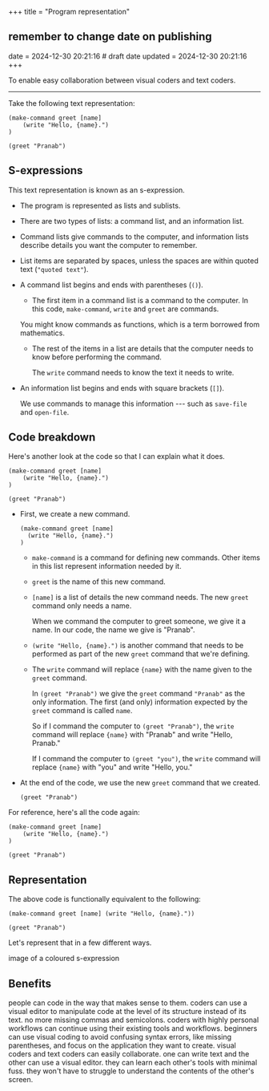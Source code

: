 +++
title = "Program representation"
## remember to change date on publishing
date = 2024-12-30 20:21:16 # draft date
updated = 2024-12-30 20:21:16
+++

To enable easy collaboration between visual coders and text coders.

---

Take the following text representation:

```
(make-command greet [name]
	(write "Hello, {name}.")
)

(greet "Pranab")
```

## S-expressions

This text representation is known as an s-expression.

- The program is represented as lists and sublists.

- There are two types of lists:
a command list, and an information list.

- Command lists give commands to the computer,
and information lists describe
details you want the computer to remember.

- List items are separated by spaces,
unless the spaces are within quoted text (`"quoted text"`).

- A command list begins and ends with parentheses (`()`).

	- The first item in a command list is a command to the computer.
	In this code, `make-command`, `write` and `greet` are commands.
	
	You might know commands as functions,
	which is a term borrowed from mathematics.

	- The rest of the items in a list are details
	that the computer needs to know
	before performing the command.
	
	  The `write` command needs to know
	  the text it needs to write.

- An information list begins and ends with square brackets (`[]`).

  We use commands to manage this information ---
  such as `save-file` and `open-file`.

## Code breakdown

Here's another look at the code
so that I can explain what it does.

```
(make-command greet [name]
	(write "Hello, {name}.")
)

(greet "Pranab")
```

- First, we create a new command.

  ```
  (make-command greet [name]
  	(write "Hello, {name}.")
  )
  ```

  - `make-command` is a command for defining new commands.
  Other items in this list represent information needed by it.

  - `greet` is the name of this new command.

  - `[name]` is a list of details the new command needs.
  The new `greet` command only needs a name.

    When we command the computer to greet someone,
    we give it a name.
    In our code, the name we give is "Pranab".

  - `(write "Hello, {name}.")` is another command
  that needs to be performed as part of
  the new `greet` command that we're defining.

  - The `write` command will replace `{name}`
  with the name given to the `greet` command.

    In `(greet "Pranab")` we give the `greet` command
    `"Pranab"` as the only information.
    The first (and only) information expected
    by the `greet` command is called `name`.

    So if I command the computer to `(greet "Pranab")`,
    the `write` command will replace `{name}` with "Pranab"
    and write "Hello, Pranab."

    If I command the computer to `(greet "you")`,
    the `write` command will replace `{name}` with "you"
    and write "Hello, you."

- At the end of the code,
we use the new `greet` command that we created.

  ```
  (greet "Pranab")
  ```

For reference, here's all the code again:

```
(make-command greet [name]
	(write "Hello, {name}.")
)

(greet "Pranab")
```

## Representation

The above code is functionally equivalent to the following:

```
(make-command greet [name] (write "Hello, {name}."))

(greet "Pranab")
```

Let's represent that in a few different ways.

image of a coloured s-expression

## Benefits

people can code in the way that makes sense to them.
coders can use a visual editor to manipulate code
at the level of its structure instead of its text.
no more missing commas and semicolons.
coders with highly personal workflows
can continue using their existing tools and workflows.
beginners can use visual coding to avoid confusing syntax errors,
like missing parentheses,
and focus on the application they want to create.
visual coders and text coders can easily collaborate.
one can write text and the other can use a visual editor.
they can learn each other's tools with minimal fuss.
they won't have to struggle to understand
the contents of the other's screen.
